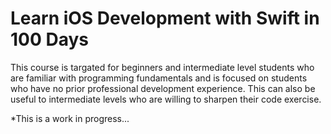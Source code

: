 # Learn iOS Development with Swift in 100 Days

This course is targated for beginners and intermediate level students who are familiar with programming fundamentals and is focused on students who have no prior professional development experience. This can also be useful to intermediate levels who are willing to sharpen their code exercise.

*This is a work in progress...
